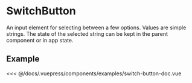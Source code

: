 # SwitchButton

An input element for selecting between a few options. Values are simple strings. The state of the selected string can be kept in the parent component or in app state.

## Example

<Demo componentName="examples-switch-button-doc" />

<SourceCode>
<<< @/docs/.vuepress/components/examples/switch-button-doc.vue
</SourceCode>
